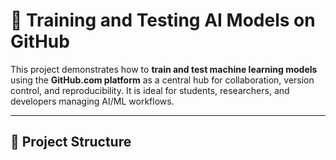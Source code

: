 # 🧠 Training and Testing AI Models on GitHub

This project demonstrates how to **train and test machine learning models** using the **GitHub.com platform** as a central hub for collaboration, version control, and reproducibility. It is ideal for students, researchers, and developers managing AI/ML workflows.

---

## 📁 Project Structure

